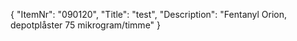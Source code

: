 {
  "ItemNr": "090120",
  "Title": "test",
  "Description": "Fentanyl Orion, depotplåster 75 mikrogram/timme"
}